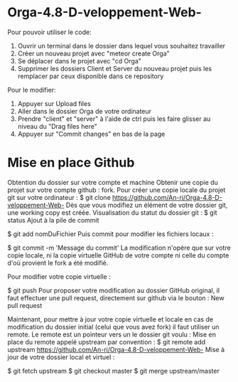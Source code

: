 # Orga-4.8-D-veloppement-Web-

Pour pouvoir utiliser le code:

1) Ouvrir un terminal dans le dossier dans lequel vous souhaitez travailler
2) Créer un nouveau projet avec "meteor create Orga"
3) Se déplacer dans le projet avec "cd Orga"
4) Supprimer les dossiers Client et Server du nouveau projet puis les remplacer par ceux disponible dans ce repository 

Pour le modifier:

1) Appuyer sur Upload files
2) Aller dans le dossier Orga de votre ordinateur
3) Prendre "client" et "server" à l'aide de ctrl puis les faire glisser au niveau du "Drag files here"
4) Appuyer sur "Commit changes" en bas de la page
	
# Mise en place Github

Obtention du dossier sur votre compte et machine Obtenir une copie du projet sur votre compte github : fork. Pour créer une copie locale du projet git sur votre ordinateur :
$ git clone https://github.com/An-ri/Orga-4.8-D-veloppement-Web-
Dès que vous modifiez un élément de votre dossier git, une working copy est créée. Visualisation du statut du dossier git :
$ git status
Ajout à la pile de commit

$ git add nomDuFichier
Puis commit pour modifier les fichiers locaux :

$ git commit -m 'Message du commit'
La modification n'opère que sur votre copie locale, ni la copie virtuelle GitHub de votre compte ni celle du compte d'où provient le fork a été modifié.

Pour modifier votre copie virtuelle :

$ git push
Pour proposer votre modification au dossier GitHub original, il faut effectuer une pull request, directement sur github via le bouton : New pull request

Maintenant, pour mettre à jour votre copie virtuelle et locale en cas de modification du dossier initial (celui que vous avez fork) il faut utiliser un remote. Le remote est un pointeur vers un le dossier git voulu : Mise en place du remote appelé upstream par convention :
$ git remote add upstream https://github.com/An-ri/Orga-4.8-D-veloppement-Web-
Mise à jour de votre dossier local et virtuel :

$ git fetch upstream
$ git checkout master
$ git merge upstream/master